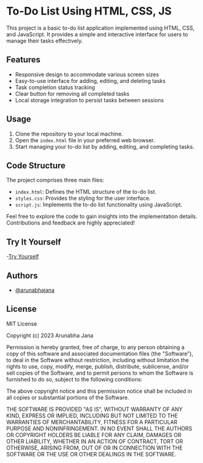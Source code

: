 
# To-Do List Using HTML, CSS, JS

This project is a basic to-do list application implemented using HTML, CSS, and JavaScript. It provides a simple and interactive interface for users to manage their tasks effectively.

## Features
- Responsive design to accommodate various screen sizes
- Easy-to-use interface for adding, editing, and deleting tasks
- Task completion status tracking
- Clear button for removing all completed tasks
- Local storage integration to persist tasks between sessions

## Usage
1. Clone the repository to your local machine.
2. Open the `index.html` file in your preferred web browser.
3. Start managing your to-do list by adding, editing, and completing tasks.

## Code Structure
The project comprises three main files:
- `index.html`: Defines the HTML structure of the to-do list.
- `styles.css`: Provides the styling for the user interface.
- `script.js`: Implements the to-do list functionality using JavaScript.

Feel free to explore the code to gain insights into the implementation details. Contributions and feedback are highly appreciated!


## Try It Yourself
-[Try Yourself](https://to-do-list-arunabha-janas-projects.vercel.app/)


## Authors

- [@arunabhajana](https://github.com/arunabhajana)


## License

MIT License

Copyright (c) 2023 Arunabha Jana

Permission is hereby granted, free of charge, to any person obtaining a copy
of this software and associated documentation files (the "Software"), to deal
in the Software without restriction, including without limitation the rights
to use, copy, modify, merge, publish, distribute, sublicense, and/or sell
copies of the Software, and to permit persons to whom the Software is
furnished to do so, subject to the following conditions:

The above copyright notice and this permission notice shall be included in all
copies or substantial portions of the Software.

THE SOFTWARE IS PROVIDED "AS IS", WITHOUT WARRANTY OF ANY KIND, EXPRESS OR
IMPLIED, INCLUDING BUT NOT LIMITED TO THE WARRANTIES OF MERCHANTABILITY,
FITNESS FOR A PARTICULAR PURPOSE AND NONINFRINGEMENT. IN NO EVENT SHALL THE
AUTHORS OR COPYRIGHT HOLDERS BE LIABLE FOR ANY CLAIM, DAMAGES OR OTHER
LIABILITY, WHETHER IN AN ACTION OF CONTRACT, TORT OR OTHERWISE, ARISING FROM,
OUT OF OR IN CONNECTION WITH THE SOFTWARE OR THE USE OR OTHER DEALINGS IN THE
SOFTWARE.

